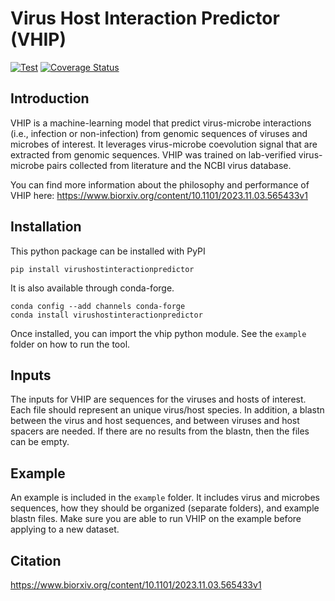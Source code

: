 # Virus Host Interaction Predictor (VHIP)

[![Test](https://github.com/DuhaimeLab/VirusHostInteractionPredictor/actions/workflows/test.yml/badge.svg?branch=main&event=push)](https://github.com/DuhaimeLab/VirusHostInteractionPredictor/actions/workflows/test.yml)
[![Coverage Status](https://coveralls.io/repos/github/DuhaimeLab/VirusHostInteractionPredictor/badge.svg?branch=main)](https://coveralls.io/github/DuhaimeLab/VirusHostInteractionPredictor?branch=main)

## Introduction

VHIP is a machine-learning model that predict virus-microbe interactions (i.e., infection or non-infection) from genomic sequences of viruses and microbes of interest. It leverages virus-microbe coevolution signal that are extracted from genomic sequences. VHIP was trained on lab-verified virus-microbe pairs collected from literature and the NCBI virus database. 

You can find more information about the philosophy and performance of VHIP here: https://www.biorxiv.org/content/10.1101/2023.11.03.565433v1 

## Installation 

This python package can be installed with PyPI

```
pip install virushostinteractionpredictor
```

It is also available through conda-forge.

```
conda config --add channels conda-forge
conda install virushostinteractionpredictor
```

Once installed, you can import the vhip python module. See the `example` folder on how to run the tool.

## Inputs

The inputs for VHIP are sequences for the viruses and hosts of interest. Each file should represent an unique virus/host species. In addition, a blastn between the virus and host sequences, and between viruses and host spacers are needed. If there are no results from the blastn, then the files can be empty. 

## Example

An example is included in the `example` folder. It includes virus and microbes sequences, how they should be organized (separate folders), and example blastn files. Make sure you are able to run VHIP on the example before applying to a new dataset. 


## Citation

https://www.biorxiv.org/content/10.1101/2023.11.03.565433v1

